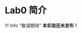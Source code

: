 # Lab0 简介

!!! Info "敬请期待"
    **本实验还未发布！**
<!--

!!! warning "Deadline"

    **2024 年 9 月 18 日 23:59**

本次实验用于指导同学们进行环境的搭建以及带领同学们熟悉实验中常用的 C++ 特性以及 Git 的操作，主要有以下内容：

- 搭建 Ubuntu 22.04 虚拟机环境并下载本课程所需软件包
- 测试环境配置是否成功
- 使用 Git 维护代码版本并处理冲突
- 了解基本的 C++ STL(标准模版库) 使用
- 掌握大型 CMake 项目的 Debug 方法

## 文档

- [Linux 环境配置](linux.md)
- [LLVM 等软件环境配置](software.md)
- [Git 的使用](git.md)
- [C++ 常见语法](cpp.md)
- [在 CMake 构建的大型项目中如何 Debug](debug.md)

## 实验内容

### 实验一：LLVM 环境测试

阅读文档 [Linux 环境配置](linux.md) 和 [LLVM 等软件环境配置](software.md)，生成 Test.ll 文件。

### 实验二：Git

阅读文档 [Git 的使用](git.md)，完成实验任务 1、2、3。

### 实验三：C++ & Debug

阅读文档 [C++ 常见语法](cpp.md) & [在 CMake 构建的大型项目中如何 Debug](debug.md)，完成实验任务 1、2、3。

## 实验要求

### 提交内容

Lab0 完成后，除了 answer.pdf 文件（需要回答 [Git 的使用](git.md#实验任务)和[在 CMake 构建的大型项目中如何 Debug](debug.md#实验任务)中**实验任务**一节的问题），你还在 GitLab 上拥有一个名为 2024_warm_up 的远程仓库，该仓库有以下结构：

```shell
2024_warm_up_b:
- warm_up.txt
- readme.md
- Test.ll
```

在希冀平台上传提交你的 answer.pdf 文件，并提交 GitLab 仓库链接。

#### 文件上传提交方式

-->

<!-- 目前还没有开放提交 -->
<!--

对于上传的文件，助教会进行文本相似性检测，请同学们认真学习并完成要求。

![alt text](photos/image.png)

#### GitLab 仓库链接提交方式

![alt text](photos/image-1.png)

![Alt text](photos/image-2.png)

-->


<!-- #### 答疑

同学们如果对实验有什么疑问，请先登录希冀平台后在 [在线答疑模块](https://cscourse.ustc.edu.cn/forum/forum.jsp?forum=121) 发帖询问，助教看到帖子会及时回复。
![Alt text](photos/image_3.png) -->


